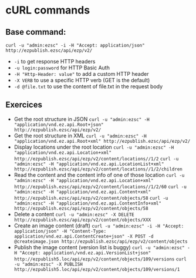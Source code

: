 # cURL commands

## Base command:

`curl -u "admin:ezsc" -i -H "Accept: application/json" http://ezpublish.ezsc/api/ezp/v2/`

* `-i` to get response HTTP headers
* `-u login:password` for HTTP Basic Auth
* `-H "Http-Header: value"` to add a custom HTTP header
* `-X VERB` to use a specific HTTP verb (GET is the default)
* `-d @file.txt` to use the content of file.txt in the request body


## Exercices

* Get the root structure in JSON
  `curl -u "admin:ezsc" -H "application/vnd.ez.api.Root+json" http://ezpublish.ezsc/api/ezp/v2/`
* Get the root structure in XML
  `curl -u "admin:ezsc" -H "application/vnd.ez.api.Root+xml" http://ezpublish.ezsc/api/ezp/v2/`
* Display locations under the root location
  `curl -u "admin:ezsc" -H "application/vnd.ez.api.Location+xml" http://ezpublish.ezsc/api/ezp/v2/content/locations//1/2`
  `curl -u "admin:ezsc" -H "application/vnd.ez.api.LocationList+xml" http://ezpublish.ezsc/api/ezp/v2/content/locations//1/2/children`
* Read the content and the content info of one of those location
  `curl -u "admin:ezsc" -H "application/vnd.ez.api.Location+xml" http://ezpublish.ezsc/api/ezp/v2/content/locations//1/2/60`
  `curl -u "admin:ezsc" -H "application/vnd.ez.api.Content+xml" http://ezpublish.ezsc/api/ezp/v2/content/objects/58`
  `curl -u "admin:ezsc" -H "application/vnd.ez.api.ContentInfo+xml" http://ezpublish.ezsc/api/ezp/v2/content/objects/58`
* Delete a content
  `curl -u "admin:ezsc" -X DELETE http://ezpublish.ezsc/api/ezp/v2/content/objects/XXX`
* Create an image content (draft)
  `curl -u "admin:ezsc" -i -H "Accept: application/json" -H "Content-Type: application/vnd.ez.api.ContentCreate+json" -X POST -d @createimage.json http://ezpublish.ezsc/api/ezp/v2/content/objects`
* Publish the image content (version list is buggy)
  `curl -u "admin:ezsc" -H "Accept: application\/vnd.ez.api.VersionList+json" http://ezpublish5.loc/api/ezp/v2/content/objects/109/versions`
  `curl -u "admin:ezsc" -X PUBLISH http://ezpublish5.loc/api/ezp/v2/content/objects/109/versions/1`
